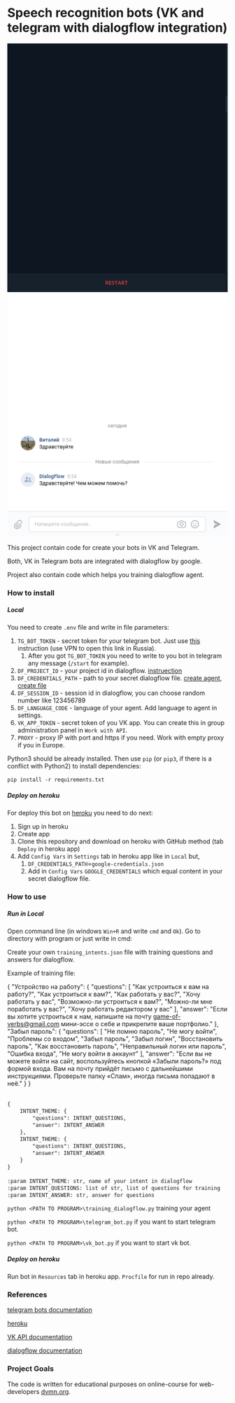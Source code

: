 # Speech recognition bots (VK and telegram with dialogflow integration)

![](demo_tg_bot.gif)
![](demo_vk_bot.gif)

This project contain code for create your bots in VK and Telegram.

Both, VK in Telegram bots are integrated with dialogflow by google.

Project also contain code which helps you training dialogflow agent.

### How to install

##### Local

You need to create `.env` file and write in file parameters:

1. `TG_BOT_TOKEN` - secret token for your telegram bot. Just use [this](https://core.telegram.org/bots#creating-a-new-bot) instruction (use VPN to open this link in Russia).
    1. After you got `TG_BOT_TOKEN` you need to write to you bot in telegram any message (`/start` for example).
2. `DF_PROJECT_ID` - your project id in dialogflow. [instruection](https://cloud.google.com/dialogflow/docs/quick/setup)
3. `DF_CREDENTIALS_PATH` - path to your secret dialogflow file. [create agent](https://cloud.google.com/dialogflow/docs/quick/build-agent), [create file](https://cloud.google.com/docs/authentication/getting-started)
4. `DF_SESSION_ID` - session id in dialogflow, you can choose random number like 123456789
5. `DF_LANGUAGE_CODE` - language of your agent. Add language to agent in settings.
6. `VK_APP_TOKEN` - secret token of you VK app. You can create this in group administration panel in `Work with API`.
7. `PROXY` - proxy IP with port and https if you need. Work with empty proxy if you in Europe.

Python3 should be already installed. 
Then use `pip` (or `pip3`, if there is a conflict with Python2) to install dependencies:
```
pip install -r requirements.txt
```

##### Deploy on heroku

For deploy this bot on [heroku](https://heroku.com) you need to do next:

1) Sign up in heroku
2) Create app
3) Clone this repository and download on heroku with GitHub method (tab `Deploy` in heroku app)
4) Add `Config Vars` in `Settings` tab in heroku app like in `Local` but,
    1) `DF_CREDENTIALS_PATH`=`google-credentials.json`
    2) Add in `Config Vars` `GOOGLE_CREDENTIALS` which equal content in your secret dialogflow file.
    
### How to use

##### Run in Local

Open command line (in windows `Win+R` and write `cmd` and `Ok`). Go to directory with program or just write in cmd:

Create your own `training_intents.json` file with training questions and answers for dialogflow.

Example of training file:

{
    "Устройство на работу": {
        "questions": [
            "Как устроиться к вам на работу?",
            "Как устроиться к вам?",
            "Как работать у вас?",
            "Хочу работать у вас",
            "Возможно-ли устроиться к вам?",
            "Можно-ли мне поработать у вас?",
            "Хочу работать редактором у вас"
        ],
        "answer": "Если вы хотите устроиться к нам, напишите на почту game-of-verbs@gmail.com мини-эссе о себе и прикрепите ваше портфолио."
    },
    "Забыл пароль": {
        "questions": [
            "Не помню пароль",
            "Не могу войти",
            "Проблемы со входом",
            "Забыл пароль",
            "Забыл логин",
            "Восстановить пароль",
            "Как восстановить пароль",
            "Неправильный логин или пароль",
            "Ошибка входа",
            "Не могу войти в аккаунт"
        ],
        "answer": "Если вы не можете войти на сайт, воспользуйтесь кнопкой «Забыли пароль?» под формой входа. Вам на почту прийдёт письмо с дальнейшими инструкциями. Проверьте папку «Спам», иногда письма попадают в неё."
    }
}

```

{
    INTENT_THEME: {
        "questions": INTENT_QUESTIONS,
        "answer": INTENT_ANSWER
    },
    INTENT_THEME: {
        "questions": INTENT_QUESTIONS,
        "answer": INTENT_ANSWER
    }
}

:param INTENT_THEME: str, name of your intent in dialogflow
:param INTENT_QUESTIONS: list of str, list of questions for training
:param INTENT_ANSWER: str, answer for questions

```

`python <PATH TO PROGRAM>\training_dialogflow.py` training your agent

`python <PATH TO PROGRAM>\telegram_bot.py` if you want to start telegram bot.

`python <PATH TO PROGRAM>\vk_bot.py` if you want to start vk bot.

##### Deploy on heroku

Run bot in `Resources` tab in heroku app. `Procfile` for run in repo already.

### References

[telegram bots documentation](https://core.telegram.org/bots#creating-a-new-bot)

[heroku](https://heroku.com)

[VK API documentation](https://vk.com/dev/first_guide)

[dialogflow documentation](https://cloud.google.com/dialogflow/docs/)

### Project Goals

The code is written for educational purposes on online-course for web-developers [dvmn.org](https://dvmn.org/).
